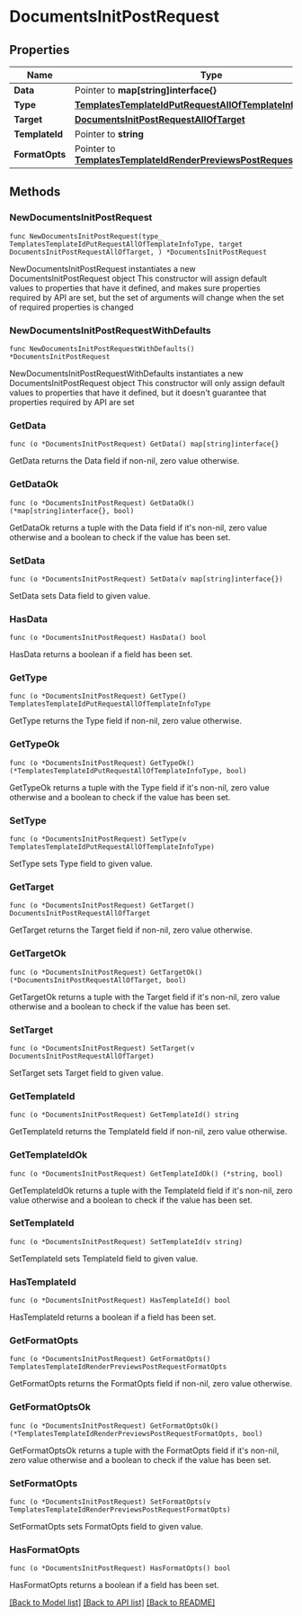 # DocumentsInitPostRequest

## Properties

Name | Type | Description | Notes
------------ | ------------- | ------------- | -------------
**Data** | Pointer to **map[string]interface{}** |  | [optional] 
**Type** | [**TemplatesTemplateIdPutRequestAllOfTemplateInfoType**](TemplatesTemplateIdPutRequestAllOfTemplateInfoType.md) |  | 
**Target** | [**DocumentsInitPostRequestAllOfTarget**](DocumentsInitPostRequestAllOfTarget.md) |  | 
**TemplateId** | Pointer to **string** |  | [optional] 
**FormatOpts** | Pointer to [**TemplatesTemplateIdRenderPreviewsPostRequestFormatOpts**](TemplatesTemplateIdRenderPreviewsPostRequestFormatOpts.md) |  | [optional] 

## Methods

### NewDocumentsInitPostRequest

`func NewDocumentsInitPostRequest(type_ TemplatesTemplateIdPutRequestAllOfTemplateInfoType, target DocumentsInitPostRequestAllOfTarget, ) *DocumentsInitPostRequest`

NewDocumentsInitPostRequest instantiates a new DocumentsInitPostRequest object
This constructor will assign default values to properties that have it defined,
and makes sure properties required by API are set, but the set of arguments
will change when the set of required properties is changed

### NewDocumentsInitPostRequestWithDefaults

`func NewDocumentsInitPostRequestWithDefaults() *DocumentsInitPostRequest`

NewDocumentsInitPostRequestWithDefaults instantiates a new DocumentsInitPostRequest object
This constructor will only assign default values to properties that have it defined,
but it doesn't guarantee that properties required by API are set

### GetData

`func (o *DocumentsInitPostRequest) GetData() map[string]interface{}`

GetData returns the Data field if non-nil, zero value otherwise.

### GetDataOk

`func (o *DocumentsInitPostRequest) GetDataOk() (*map[string]interface{}, bool)`

GetDataOk returns a tuple with the Data field if it's non-nil, zero value otherwise
and a boolean to check if the value has been set.

### SetData

`func (o *DocumentsInitPostRequest) SetData(v map[string]interface{})`

SetData sets Data field to given value.

### HasData

`func (o *DocumentsInitPostRequest) HasData() bool`

HasData returns a boolean if a field has been set.

### GetType

`func (o *DocumentsInitPostRequest) GetType() TemplatesTemplateIdPutRequestAllOfTemplateInfoType`

GetType returns the Type field if non-nil, zero value otherwise.

### GetTypeOk

`func (o *DocumentsInitPostRequest) GetTypeOk() (*TemplatesTemplateIdPutRequestAllOfTemplateInfoType, bool)`

GetTypeOk returns a tuple with the Type field if it's non-nil, zero value otherwise
and a boolean to check if the value has been set.

### SetType

`func (o *DocumentsInitPostRequest) SetType(v TemplatesTemplateIdPutRequestAllOfTemplateInfoType)`

SetType sets Type field to given value.


### GetTarget

`func (o *DocumentsInitPostRequest) GetTarget() DocumentsInitPostRequestAllOfTarget`

GetTarget returns the Target field if non-nil, zero value otherwise.

### GetTargetOk

`func (o *DocumentsInitPostRequest) GetTargetOk() (*DocumentsInitPostRequestAllOfTarget, bool)`

GetTargetOk returns a tuple with the Target field if it's non-nil, zero value otherwise
and a boolean to check if the value has been set.

### SetTarget

`func (o *DocumentsInitPostRequest) SetTarget(v DocumentsInitPostRequestAllOfTarget)`

SetTarget sets Target field to given value.


### GetTemplateId

`func (o *DocumentsInitPostRequest) GetTemplateId() string`

GetTemplateId returns the TemplateId field if non-nil, zero value otherwise.

### GetTemplateIdOk

`func (o *DocumentsInitPostRequest) GetTemplateIdOk() (*string, bool)`

GetTemplateIdOk returns a tuple with the TemplateId field if it's non-nil, zero value otherwise
and a boolean to check if the value has been set.

### SetTemplateId

`func (o *DocumentsInitPostRequest) SetTemplateId(v string)`

SetTemplateId sets TemplateId field to given value.

### HasTemplateId

`func (o *DocumentsInitPostRequest) HasTemplateId() bool`

HasTemplateId returns a boolean if a field has been set.

### GetFormatOpts

`func (o *DocumentsInitPostRequest) GetFormatOpts() TemplatesTemplateIdRenderPreviewsPostRequestFormatOpts`

GetFormatOpts returns the FormatOpts field if non-nil, zero value otherwise.

### GetFormatOptsOk

`func (o *DocumentsInitPostRequest) GetFormatOptsOk() (*TemplatesTemplateIdRenderPreviewsPostRequestFormatOpts, bool)`

GetFormatOptsOk returns a tuple with the FormatOpts field if it's non-nil, zero value otherwise
and a boolean to check if the value has been set.

### SetFormatOpts

`func (o *DocumentsInitPostRequest) SetFormatOpts(v TemplatesTemplateIdRenderPreviewsPostRequestFormatOpts)`

SetFormatOpts sets FormatOpts field to given value.

### HasFormatOpts

`func (o *DocumentsInitPostRequest) HasFormatOpts() bool`

HasFormatOpts returns a boolean if a field has been set.


[[Back to Model list]](../README.md#documentation-for-models) [[Back to API list]](../README.md#documentation-for-api-endpoints) [[Back to README]](../README.md)


